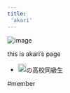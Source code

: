 ```yaml
---
title:
 'akari'
---
```


![image](https://lh3.googleusercontent.com/a-/AOh14GhYj0GiM1-MSSY_nAcfebcENpX-EjYppJifCJTEXQ=s96-c#.png)

this is akari’s page

- <img src='https://scrapbox.io/api/pages/blu3mo-public/blu3mo/icon' alt='blu3mo.icon' height="19.5"/>の高校同級生

#member